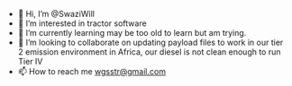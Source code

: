 - 👋 Hi, I’m @SwaziWill
- 👀 I’m interested in tractor software
- 🌱 I’m currently learning may be too old to learn but am trying.
- 💞️ I’m looking to collaborate on updating payload files to work in our tier 2 emission environment in Africa, our diesel is not clean enough to run Tier IV
- 📫 How to reach me wgsstr@gmail.com

<!---
SwaziWill/SwaziWill is a ✨ special ✨ repository because its `README.md` (this file) appears on your GitHub profile.
You can click the Preview link to take a look at your changes.
--->
